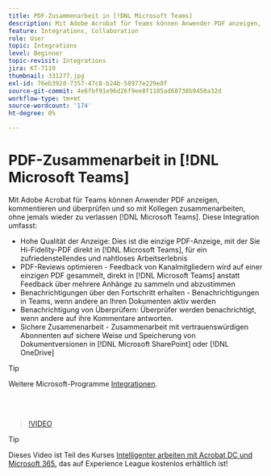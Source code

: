 ```yaml
---
title: PDF-Zusammenarbeit in [!DNL Microsoft Teams]
description: Mit Adobe Acrobat für Teams können Anwender PDF anzeigen, kommentieren und überprüfen und so mit Kollegen zusammenarbeiten, ohne jemals wieder zu verlassen [!DNL Microsoft Teams]
feature: Integrations, Collaboration
role: User
topic: Integrations
level: Beginner
topic-revisit: Integrations
jira: KT-7119
thumbnail: 331277.jpg
exl-id: 76eb392d-7357-47c8-b24b-58977e229e8f
source-git-commit: 4e6fbf91e96d26f9ee8f1105ad68738b9450a32d
workflow-type: tm+mt
source-wordcount: '174'
ht-degree: 0%

---
```


# PDF-Zusammenarbeit in [!DNL Microsoft Teams]

Mit Adobe Acrobat für Teams können Anwender PDF anzeigen, kommentieren und überprüfen und so mit Kollegen zusammenarbeiten, ohne jemals wieder zu verlassen [!DNL Microsoft Teams]. Diese Integration umfasst:

* Hohe Qualität der Anzeige: Dies ist die einzige PDF-Anzeige, mit der Sie Hi-Fidelity-PDF direkt in [!DNL Microsoft Teams], für ein zufriedenstellendes und nahtloses Arbeitserlebnis
* PDF-Reviews optimieren - Feedback von Kanalmitgliedern wird auf einer einzigen PDF gesammelt, direkt in [!DNL Microsoft Teams] anstatt Feedback über mehrere Anhänge zu sammeln und abzustimmen
* Benachrichtigungen über den Fortschritt erhalten - Benachrichtigungen in Teams, wenn andere an Ihren Dokumenten aktiv werden
* Benachrichtigung von Überprüfern: Überprüfer werden benachrichtigt, wenn andere auf ihre Kommentare antworten.
* Sichere Zusammenarbeit - Zusammenarbeit mit vertrauenswürdigen Abonnenten auf sichere Weise und Speicherung von Dokumentversionen in [!DNL Microsoft SharePoint] oder [!DNL OneDrive]

>[!TIP]
>
>Weitere Microsoft-Programme [Integrationen](../integrate/integrate-overview.md#microsoft).

<br> 

>[!VIDEO](https://video.tv.adobe.com/v/331277?quality=12&learn=on&hidetitle=true)

>[!TIP]
>
>Dieses Video ist Teil des Kurses [Intelligenter arbeiten mit Acrobat DC und Microsoft 365.](https://experienceleague.adobe.com/?recommended=Acrobat-U-1-2021.microsoft365) das auf Experience League kostenlos erhältlich ist!
